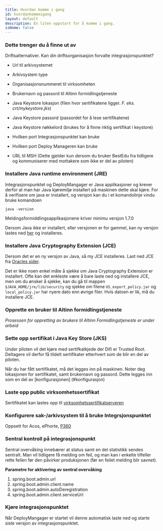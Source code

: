 ```yaml
---
title: Hvordan komme i gang
id: hvordankommeigang
layout: default
description: En liten oppstart for å komme i gang.
isHome: false
---
```



### Dette trenger du å finne ut av
Driftsalternativer. Kan din driftsorganisasjon forvalte integrasjonspunktet?

* Url til arkivsystemet
* Arkivsystem type
* Organisasjonsnummeret til virksomheten
* Brukernavn og passord til Altinn formidlingstjeneste
* Java Keystore lokasjon (filen hvor sertifikatene ligger. _F. eks. crt/mykeystore.jks_)
* Java Keystore passord (passordet for å lese sertifikatene)
* Java Keystore nøkkelord (brukes for å finne riktig sertifikat i keystore)
* Hvilken port Integrasjonspunktet kan bruke
* Hvilken port Deploy Manageren kan bruke

* URL til MSH (Dette gjelder kun dersom du bruker BestEdu fra tidligere og kommuniserer med mottakere som ikke er del av piloten)



### Installere Java runtime environment (JRE)

Integrasjonspunktet og DeployMangager er Java applikasjoner og krever derfor at man har Java kjøremiljø installert på maskinen dette skal kjøre. 
For å verifisere om java er installert, og versjon kan du i et komandolinje vindu bruke komandoen

```
java -version
```

Meldingsformiddlingsapplikasjonene kriver minimu versjon 1.7.0

Dersom Java ikke er installert, eller versjonen er for gammel, kan ny versjon lastes ned [her](http://www.oracle.com/technetwork/java/javase/downloads/jre7-downloads-1880261.html) og installeres.

### Installere Java Cryptography Extension (JCE)
Dersom det er en ny versjon av Java, så my JCE installeres. Last ned JCE fra [Oracles sider](http://www.oracle.com/technetwork/java/javase/downloads/jce-7-download-432124.html).

Det er ikke noen enkel måte å sjekke om Java Cryptography Extension er installert. Ofte kan det enkleste være å bare laste ned og installere JCE, men om du ønsker å sjekke, kan du gå til mappen ```$JAVA_HOME/jre/lib/security``` og sjekke om filene ```US_export_policy.jar``` og ```local_policy.jar``` har nyere dato enn øvrige filer. Hvis datoen er lik, må du installere JCE.

### Opprette en bruker til Altinn formidlingstjeneste
_Prosessen for oppretting av brukere til Altinn Formidlingstjeneste er under arbeid_

### Sette opp sertifikat i Java Key Store (JKS)
Under piloten vil det kjøre med sertifkatkjede der Difi er Trusted Root. Deltagere vil derfor få tildelt sertifikater etterhvert som de blir en del av piloten.

Når du har fått sertifikatet, må det legges inn på maskinen. Noter deg lokasjonen for sertifikatet, samt brukernavn og passord. Dette legges inn som en del av [konfigurasjonen] (#konfigurasjon)


### Laste opp public virksomhetssertifikat
Sertifikatet kan lastes opp til [virksomhetssertifikatserveren](http://virksert.herokuapp.com/)

### Konfigurere sak-/arkivsystem til å bruke Integrsjonspunktet

Oppsett for Acos, ePhorte, [P360](../resources/Oppsett360.docx)

### Sentral kontroll på integrasjonspunkt
Sentral overvåking innebærer at status samt en del statistikk sendes sentralt. Man vil tidligere få melding om feil, og man kan i enkelte tilfeller rette feilen før den påvirker produksjonen (før en feilet melding blir savnet).

**Parametre for aktivering av sentral overvåking**
1. spring.boot.admin.url
2. spring.boot.admin.client.name
3. spring.boot.admin.autoDeregistration
4. spring.boot.admin.client.serviceUrl

### Kjøre integrasjonspunktet
Når DeployMangager er startet vil denne automatisk laste ned og starte siste versjon av integrasjonspunktet.


